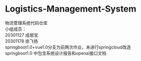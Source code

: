 # Logistics-Management-System
物流管理系统代码仓库  
小组成员：  
20301127 成居宝  
20301178 徐飞扬  
springboot1.0+vue1.0分支为前两次作业，未进行springcloud改造  
springboot1.0 中包含系统设计报告和openai接口文档
